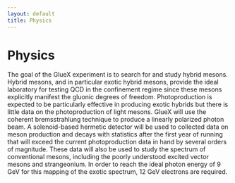```yaml
---
layout: default
title: Physics
---
```

# Physics 

 The goal of the GlueX experiment is to search for and study hybrid mesons.
 Hybrid mesons, and in particular exotic hybrid mesons, provide the ideal
 laboratory for testing QCD in the confinement regime since these mesons
 explicitly manifest the gluonic degrees of freedom. Photoproduction is
 expected to be particularly effective in producing exotic hybrids but
 there is little data on the photoproduction of light mesons. GlueX will
 use the coherent bremsstrahlung technique to produce a linearly polarized
 photon beam. A solenoid-based hermetic detector will be used to collected
 data on meson production and decays with statistics after the first year of
 running that will exceed the current photoproduction data in hand by several
 orders of magnitude. These data will also be used to study the spectrum of
 conventional mesons, including the poorly understood excited vector mesons
 and strangeonium. In order to reach the ideal photon energy of 9 GeV for
 this mapping of the exotic spectrum, 12 GeV electrons are required.
